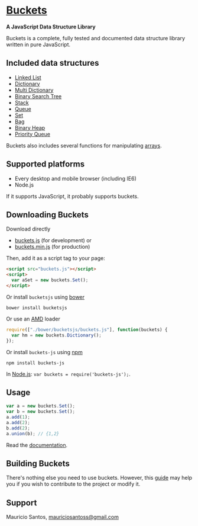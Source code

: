 [Buckets](https://github.com/mauriciosantos/buckets/)
====================
**A JavaScript Data Structure Library**

Buckets is a complete, fully tested and documented data structure library written in pure JavaScript.

Included data structures
---------------------

- [Linked List](http://mauriciosantos.github.io/Buckets-JS/symbols/buckets.LinkedList.html)
- [Dictionary](http://mauriciosantos.github.io/Buckets-JS/symbols/buckets.Dictionary.html)
- [Multi Dictionary](http://mauriciosantos.github.io/Buckets-JS/symbols/buckets.MultiDictionary.html)
- [Binary Search Tree](http://mauriciosantos.github.io/Buckets-JS/symbols/buckets.BSTree.html)
- [Stack](http://mauriciosantos.github.io/Buckets-JS/symbols/buckets.Stack.html)
- [Queue](http://mauriciosantos.github.io/Buckets-JS/symbols/buckets.Queue.html)
- [Set](http://mauriciosantos.github.io/Buckets-JS/symbols/buckets.Set.html)
- [Bag](http://mauriciosantos.github.io/Buckets-JS/symbols/buckets.Bag.html)
- [Binary Heap](http://mauriciosantos.github.io/Buckets-JS/symbols/buckets.Heap.html)
- [Priority Queue](http://mauriciosantos.github.io/Buckets-JS/symbols/buckets.PriorityQueue.html)

Buckets also includes several functions for manipulating [arrays](http://mauriciosantos.github.io/Buckets-JS/symbols/buckets.arrays.html).

Supported platforms
--------------------

- Every desktop and mobile browser (including IE6)
- Node.js

If it supports JavaScript, it probably supports buckets.

Downloading Buckets
--------------------

Download directly

- [buckets.js](https://github.com/mauriciosantos/Buckets-JS/releases/download/1.90.0/buckets.js) (for development) or
- [buckets.min.js](https://github.com/mauriciosantos/Buckets-JS/releases/download/1.90.0/buckets.min.js) (for production)

Then, add it as a script tag to your page:

```html
<script src="buckets.js"></script>
<script>
  var aSet = new buckets.Set();
</script>
```

Or install `bucketsjs` using [bower](http://bower.io/)

```shell
bower install bucketsjs
```

Or use an [AMD](https://github.com/amdjs/amdjs-api) loader

```javascript
require(["./bower/bucketsjs/buckets.js"], function(buckets) {
  var hm = new buckets.Dictionary();
});
```

Or install `buckets-js` using [npm](https://www.npmjs.com/)

```shell
npm install buckets-js
```

In [Node.js](https://nodejs.org/): `var buckets = require('buckets-js');`.

Usage
--------------------

```javascript
var a = new buckets.Set();
var b = new buckets.Set();
a.add(1);
a.add(2);
b.add(2);
a.union(b); // {1,2}
```
Read the [documentation](http://mauriciosantos.github.io/Buckets-JS/).

Building Buckets
--------------------

There's nothing else you need to use buckets. However, this [guide](./BUILD.md) may help you if you wish to contribute to the project or modify it.

Support
--------------------

Mauricio Santos, [mauriciosantoss@gmail.com](mailto:mauriciosantoss@gmail.com)
